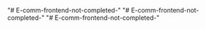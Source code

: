 "# E-comm-frontend-not-completed-" 
"# E-comm-frontend-not-completed-" 
"# E-comm-frontend-not-completed-" 
